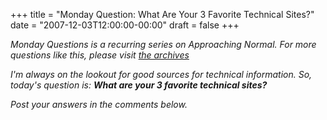 +++
title = "Monday Question: What Are Your 3 Favorite Technical Sites?"
date = "2007-12-03T12:00:00-00:00"
draft = false
+++

<i>Monday Questions is a recurring series on Approaching Normal. For
more questions like this, please visit [the
archives](http://www.approachingnormal.com/tags/questions.</i>)

I'm always on the lookout for good sources for technical information.
So, today's question is: **What are your 3 favorite technical sites?**

Post your answers in the comments below.

